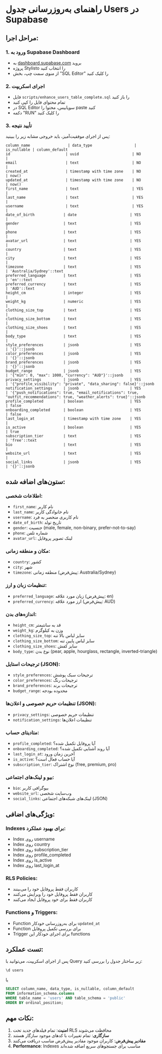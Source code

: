 # راهنمای به‌روزرسانی جدول Users در Supabase

## مراحل اجرا:

### 1. ورود به Supabase Dashboard

- به [dashboard.supabase.com](https://dashboard.supabase.com) بروید
- پروژه Stylisto را انتخاب کنید
- از منوی سمت چپ، بخش "SQL Editor" را کلیک کنید

### 2. اجرای اسکریپت

- فایل `scripts/enhance_users_table_complete.sql` را باز کنید
- تمام محتوای فایل را کپی کنید
- در SQL Editor سوپابیس، محتوا را paste کنید
- دکمه "RUN" را کلیک کنید

### 3. تأیید نتیجه

پس از اجرای موفقیت‌آمیز، باید خروجی مشابه زیر را ببینید:

```
column_name                 | data_type                   | is_nullable | column_default
id                         | uuid                        | NO          |
email                      | text                        | NO          |
created_at                 | timestamp with time zone    | NO          | now()
updated_at                 | timestamp with time zone    | NO          | now()
first_name                 | text                        | YES         |
last_name                  | text                        | YES         |
username                   | text                        | YES         |
date_of_birth             | date                        | YES         |
gender                    | text                        | YES         |
phone                     | text                        | YES         |
avatar_url                | text                        | YES         |
country                   | text                        | YES         |
city                      | text                        | YES         |
timezone                  | text                        | YES         | 'Australia/Sydney'::text
preferred_language        | text                        | YES         | 'en'::text
preferred_currency        | text                        | YES         | 'AUD'::text
height_cm                 | integer                     | YES         |
weight_kg                 | numeric                     | YES         |
clothing_size_top         | text                        | YES         |
clothing_size_bottom      | text                        | YES         |
clothing_size_shoes       | text                        | YES         |
body_type                 | text                        | YES         |
style_preferences         | jsonb                       | YES         | '{}'::jsonb
color_preferences         | jsonb                       | YES         | '{}'::jsonb
brand_preferences         | jsonb                       | YES         | '{}'::jsonb
budget_range              | jsonb                       | YES         | '{"min": 0, "max": 1000, "currency": "AUD"}'::jsonb
privacy_settings          | jsonb                       | YES         | '{"profile_visibility": "private", "data_sharing": false}'::jsonb
notification_settings     | jsonb                       | YES         | '{"push_notifications": true, "email_notifications": true, "outfit_recommendations": true, "weather_alerts": true}'::jsonb
profile_completed         | boolean                     | YES         | false
onboarding_completed      | boolean                     | YES         | false
last_login_at             | timestamp with time zone    | YES         |
is_active                 | boolean                     | YES         | true
subscription_tier         | text                        | YES         | 'free'::text
bio                       | text                        | YES         |
website_url               | text                        | YES         |
social_links              | jsonb                       | YES         | '{}'::jsonb
```

## ستون‌های اضافه شده:

### اطلاعات شخصی:

- `first_name`: نام کاربر
- `last_name`: نام خانوادگی کاربر
- `username`: نام کاربری منحصر به فرد
- `date_of_birth`: تاریخ تولد
- `gender`: جنسیت (male, female, non-binary, prefer-not-to-say)
- `phone`: شماره تلفن
- `avatar_url`: لینک تصویر پروفایل

### مکان و منطقه زمانی:

- `country`: کشور
- `city`: شهر
- `timezone`: منطقه زمانی (پیش‌فرض: Australia/Sydney)

### تنظیمات زبان و ارز:

- `preferred_language`: زبان مورد علاقه (پیش‌فرض: en)
- `preferred_currency`: ارز مورد علاقه (پیش‌فرض: AUD)

### اندازه‌های بدن:

- `height_cm`: قد به سانتیمتر
- `weight_kg`: وزن به کیلوگرم
- `clothing_size_top`: سایز لباس بالا تنه
- `clothing_size_bottom`: سایز لباس پایین تنه
- `clothing_size_shoes`: سایز کفش
- `body_type`: نوع بدن (pear, apple, hourglass, rectangle, inverted-triangle)

### ترجیحات استایل (JSON):

- `style_preferences`: ترجیحات سبک پوشش
- `color_preferences`: ترجیحات رنگ
- `brand_preferences`: ترجیحات برند
- `budget_range`: محدوده بودجه

### تنظیمات حریم خصوصی و اعلان‌ها (JSON):

- `privacy_settings`: تنظیمات حریم خصوصی
- `notification_settings`: تنظیمات اعلان‌ها

### متادیتای حساب:

- `profile_completed`: آیا پروفایل تکمیل شده؟
- `onboarding_completed`: آیا روند آشنایی تکمیل شده؟
- `last_login_at`: آخرین زمان ورود
- `is_active`: آیا حساب فعال است؟
- `subscription_tier`: نوع اشتراک (free, premium, pro)

### بیو و لینک‌های اجتماعی:

- `bio`: بیوگرافی کاربر
- `website_url`: وب‌سایت شخصی
- `social_links`: لینک‌های شبکه‌های اجتماعی (JSON)

## ویژگی‌های اضافی:

### Indexes برای بهبود عملکرد:

- Index روی username
- Index روی country
- Index روی subscription_tier
- Index روی profile_completed
- Index روی is_active
- Index روی last_login_at

### RLS Policies:

- کاربران فقط پروفایل خود را می‌بینند
- کاربران فقط پروفایل خود را ویرایش می‌کنند
- کاربران فقط برای خود پروفایل ایجاد می‌کنند

### Functions و Triggers:

- Function برای به‌روزرسانی خودکار `updated_at`
- Function برای بررسی تکمیل پروفایل
- Trigger برای اجرای خودکار این functions

## تست عملکرد:

پس از اجرای اسکریپت، می‌توانید با Query زیر ساختار جدول را بررسی کنید:

```sql
\d users
```

یا

```sql
SELECT column_name, data_type, is_nullable, column_default
FROM information_schema.columns
WHERE table_name = 'users' AND table_schema = 'public'
ORDER BY ordinal_position;
```

## نکات مهم:

1. **امنیت**: تمام فیلدهای جدید تحت RLS محافظت می‌شوند
2. **سازگاری**: تمام تغییرات با کدهای موجود سازگار هستند
3. **مقادیر پیش‌فرض**: کاربران موجود مقادیر پیش‌فرض مناسب دریافت می‌کنند
4. **Performance**: Indexes مناسب برای جستجوهای سریع اضافه شده‌اند
